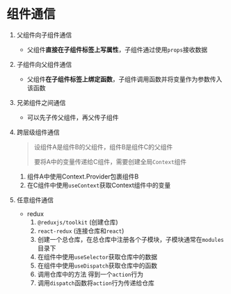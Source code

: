 # 组件通信

1. 父组件向子组件通信
    - 父组件**直接在子组件标签上写属性**，子组件通过使用`props`接收数据
2. 子组件向父组件通信
    - 父组件**在子组件标签上绑定函数**，子组件调用函数并将变量作为参数传入该函数
3. 兄弟组件之间通信
    - 可以先子传父组件，再父传子组件
4. 跨层级组件通信
   > 设组件A是组件B的父组件，组件B是组件C的父组件
   >
   > 要将A中的变量传递给C组件，需要创建全局`Context`组件

    1. 组件A中使用Context.Provider包裹组件B
    2. 在C组件中使用`useContext`获取Context组件中的变量

5. 任意组件通信
    - redux
        1. `@reduxjs/toolkit`  (创建仓库)
        2. `react-redux` (连接仓库和`react`)
        3. 创建一个总仓库，在总仓库中注册各个子模块，子模块通常在`modules`目录下
        4. 在组件中使用`useSelector`获取仓库中的数据
        5. 在组件中使用`useDispatch`获取仓库中的函数
        6. 调用仓库中的方法 得到一个`action`行为
        7. 调用`dispatch`函数将`action`行为传递给仓库